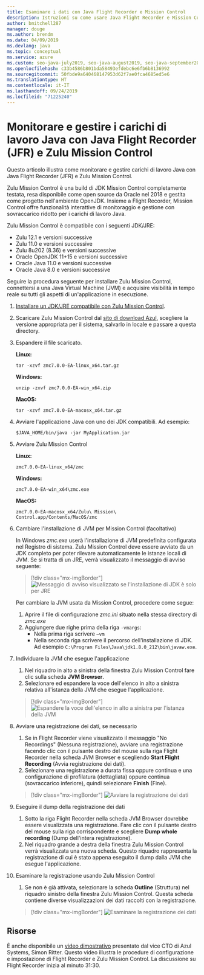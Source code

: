 ```yaml
---
title: Esaminare i dati con Java Flight Recorder e Mission Control
description: Istruzioni su come usare Java Flight Recorder e Mission Control per raccogliere e rivedere i dati delle app.
author: bmitchell287
manager: douge
ms.author: brendm
ms.date: 04/09/2019
ms.devlang: java
ms.topic: conceptual
ms.service: azure
ms.custom: seo-java-july2019, seo-java-august2019, seo-java-september2019
ms.openlocfilehash: c33b4586b801bda58493efdebc6e6fb6b8136992
ms.sourcegitcommit: 50fbde9a640468147953d62f7ae0fca4685ed5e6
ms.translationtype: HT
ms.contentlocale: it-IT
ms.lasthandoff: 09/24/2019
ms.locfileid: "71225240"
---
```

# <a name="monitor-and-manage-java-workloads-with-java-flight-recorder-jfr-and-zulu-mission-control"></a>Monitorare e gestire i carichi di lavoro Java con Java Flight Recorder (JFR) e Zulu Mission Control

Questo articolo illustra come monitorare e gestire carichi di lavoro Java con Java Flight Recorder (JFR) e Zulu Mission Control.

Zulu Mission Control è una build di JDK Mission Control completamente testata, resa disponibile come open source da Oracle nel 2018 e gestita come progetto nell'ambiente OpenJDK. Insieme a Flight Recorder, Mission Control offre funzionalità interattive di monitoraggio e gestione con sovraccarico ridotto per i carichi di lavoro Java.

Zulu Mission Control è compatibile con i seguenti JDK/JRE:

* Zulu 12.1 e versioni successive
* Zulu 11.0 e versioni successive
* Zulu 8u202 (8.36) e versioni successive
* Oracle OpenJDK 11+15 e versioni successive
* Oracle Java 11.0 e versioni successive
* Oracle Java 8.0 e versioni successive

Seguire la procedura seguente per installare Zulu Mission Control, connettersi a una Java Virtual Machine (JVM) e acquisire visibilità in tempo reale su tutti gli aspetti di un'applicazione in esecuzione.

1.  [Installare un JDK/JRE compatibile con Zulu Mission Control](java-jdk-install.md).

2.  Scaricare Zulu Mission Control dal [sito di download Azul](https://www.azul.com/products/zulu-mission-control/), scegliere la versione appropriata per il sistema, salvarlo in locale e passare a questa directory.

3.  Espandere il file scaricato.

    **Linux:**

    ```cli
    tar -xzvf zmc7.0.0-EA-linux_x64.tar.gz
    ```

    **Windows:**

    ```cli
    unzip -zxvf zmc7.0.0-EA-win_x64.zip 
    ```

    **MacOS:**

    ```cli
    tar -xzvf zmc7.0.0-EA-macosx_x64.tar.gz
    ```

4.  Avviare l'applicazione Java con uno dei JDK compatibili. Ad esempio:

    ```cli
    $JAVA_HOME/bin/java -jar MyApplication.jar
    ```

5.  Avviare Zulu Mission Control

    **Linux:**

    ```cli
    zmc7.0.0-EA-linux_x64/zmc
    ```

    **Windows:**

    ```cli
    zmc7.0.0-EA-win_x64\zmc.exe 
    ```

    **MacOS:**

    ```cli
    zmc7.0.0-EA-macosx_x64/Zulu\ Mission\ Control.app/Contents/MacOS/zmc
    ```

6.  Cambiare l'installazione di JVM per Mission Control (facoltativo)

    In Windows *zmc.exe* userà l'installazione di JVM predefinita configurata nel Registro di sistema. Zulu Mission Control deve essere avviato da un JDK completo per poter rilevare automaticamente le istanze locali di JVM. Se si tratta di un JRE, verrà visualizzato il messaggio di avviso seguente:

    > [!div class="mx-imgBorder"]
    ![Messaggio di avviso visualizzato se l'installazione di JDK è solo per JRE](../media/jdk/jfr-jre-warning-message.png)

    Per cambiare la JVM usata da Mission Control, procedere come segue: 
    1.  Aprire il file di configurazione *zmc.ini* situato nella stessa directory di *zmc.exe*
    2.  Aggiungere due righe prima della riga `-vmargs`:
        * Nella prima riga scrivere `–vm`
        * Nella seconda riga scrivere il percorso dell'installazione di JDK. Ad esempio `C:\Program Files\Java\jdk1.8.0_212\bin\javaw.exe`.

7.  Individuare la JVM che esegue l'applicazione
    1.  Nel riquadro in alto a sinistra della finestra Zulu Mission Control fare clic sulla scheda **JVM Browser**.
    2.  Selezionare ed espandere la voce dell'elenco in alto a sinistra relativa all'istanza della JVM che esegue l'applicazione.

    > [!div class="mx-imgBorder"]
    ![Espandere la voce dell'elenco in alto a sinistra per l'istanza della JVM](../media/jdk/jfr-jvm-instance-dashboard.png)


8.  Avviare una registrazione dei dati, se necessario
    1.  Se in Flight Recorder viene visualizzato il messaggio "No Recordings" (Nessuna registrazione), avviare una registrazione facendo clic con il pulsante destro del mouse sulla riga Flight Recorder nella scheda JVM Browser e scegliendo **Start Flight Recording** (Avvia registrazione dei dati).
    2.  Selezionare una registrazione a durata fissa oppure continua e una configurazione di profilatura (dettagliata) oppure continua (sovraccarico inferiore), quindi selezionare **Finish** (Fine).

    > [!div class="mx-imgBorder"]
    ![Avviare la registrazione dei dati](../media/jdk/jfr-start-flight-recording.png)

9.  Eseguire il dump della registrazione dei dati
    1.  Sotto la riga Flight Recorder nella scheda JVM Browser dovrebbe essere visualizzata una registrazione. Fare clic con il pulsante destro del mouse sulla riga corrispondente e scegliere **Dump whole recording** (Dump dell'intera registrazione).
    2.  Nel riquadro grande a destra della finestra Zulu Mission Control verrà visualizzata una nuova scheda. Questo riquadro rappresenta la registrazione di cui è stato appena eseguito il dump dalla JVM che esegue l'applicazione.

10. Esaminare la registrazione usando Zulu Mission Control
    1.  Se non è già attivata, selezionare la scheda **Outline** (Struttura) nel riquadro sinistro della finestra Zulu Mission Control. Questa scheda contiene diverse visualizzazioni dei dati raccolti con la registrazione.
 
    > [!div class="mx-imgBorder"]
    ![Esaminare la registrazione dei dati](../media/jdk/jfr-zulu-mission-control-data.png)

## <a name="resources"></a>Risorse

È anche disponibile un [video dimostrativo](https://www.azul.com/presentation/azul-webinar-open-source-flight-recorder-and-mission-control-managing-and-measuring-openjdk-8-performance/) presentato dal vice CTO di Azul Systems, Simon Ritter. Questo video illustra le procedure di configurazione e impostazione di Flight Recorder e Zulu Mission Control. La discussione su Flight Recorder inizia al minuto 31:30.

